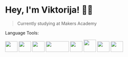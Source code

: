 # Hey, I'm Viktorija! 👋🏼 #

> Currently studying at  Makers Academy

Language Tools:

<img src="https://i.imgur.com/QJYna1V.png" width="40" height="35">   <img src="https://i.ibb.co/DQHgqnC/ruby.png" width="40" height="35">   <img src="https://i.ibb.co/Dk4cGx5/html.png" width="40" height="35">   <img src="https://i.ibb.co/3vsLb9v/java.png" width="75" height="35">   <img src="https://i.ibb.co/KrTJv5b/node.png" width="40" height="35">   <img src="https://i.ibb.co/Q6sSHwX/sql.jpg" width="40 height=35">    <img src="https://i.ibb.co/dPPNnqf/ruby-rails.png" width="40" height="35">    <img src="https://i.ibb.co/rf9xYj5/swift.png" width="40" height="35"> 

